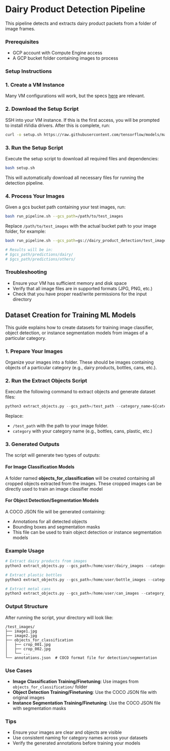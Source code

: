 # Dairy Product Detection Pipeline

This pipeline detects and extracts dairy product packets from a folder of image
frames.

### Prerequisites

- GCP account with Compute Engine access
- A GCP bucket folder containing images to process

### Setup Instructions

### 1. Create a VM Instance

Many VM configurations will work, but the specs [here](/circularnet-docs/content/deploy-cn/before-you-begin.md) are relevant.

### 2. Download the Setup Script

SSH into your VM instance. If this is the first access, you will be prompted
to install nVidia drivers. After this is complete, run:

```bash
curl -o setup.sh https://raw.githubusercontent.com/tensorflow/models/master/official/projects/waste_identification_ml/llm_applications/milk_pouch_detection/src/setup.sh
```

### 3. Run the Setup Script

Execute the setup script to download all required files and dependencies:

```bash
bash setup.sh
```

This will automatically download all necessary files for running the
detection pipeline.

### 4. Process Your Images

Given a gcs bucket path containing your test images, run:

```bash
bash run_pipeline.sh --gcs_path=/path/to/test_images
```

Replace `/path/to/test_images` with the actual bucket path to your image
folder, for example:

```bash
bash run_pipeline.sh --gcs_path=gs://dairy_product_detection/test_images/

# Results will be in:
# $gcs_path/predictions/dairy/
# $gcs_path/predictions/others/
```

### Troubleshooting

- Ensure your VM has sufficient memory and disk space
- Verify that all image files are in supported formats (JPG, PNG, etc.)
- Check that you have proper read/write permissions for the input directory

## Dataset Creation for Training ML Models

This guide explains how to create datasets for training image classifier, object
detection, or instance segmentation models from images of a particular
category.

### 1. Prepare Your Images

Organize your images into a folder. These should be images containing objects of
a particular category (e.g., dairy products, bottles, cans, etc.).

### 2. Run the Extract Objects Script

Execute the following command to extract objects and generate dataset files:

```python
python3 extract_objects.py --gcs_path=/test_path --category_name=${category}
```

Replace:

- `/test_path` with the path to your image folder.
- `category` with your category name (e.g., bottles, cans, plastic, etc.)

### 3. Generated Outputs

The script will generate two types of outputs:

#### For Image Classification Models

A folder named **objects_for_classification** will be created containing all
cropped objects extracted from the images. These cropped images can be
directly used to train an image classifier model

#### For Object Detection/Segmentation Models

A COCO JSON file will be generated containing:

- Annotations for all detected objects
- Bounding boxes and segmentation masks
- This file can be used to train object detection or instance segmentation models

### Example Usage

```python
# Extract dairy products from images
python3 extract_objects.py --gcs_path=/home/user/dairy_images --category_name=dairy

# Extract plastic bottles
python3 extract_objects.py --gcs_path=/home/user/bottle_images --category_name=bottles

# Extract metal cans
python3 extract_objects.py --gcs_path=/home/user/can_images --category_name=cans
```

### Output Structure

After running the script, your directory will look like:

```
/test_images/
├── image1.jpg
├── image2.jpg
├── objects_for_classification
│   ├── crop_001.jpg
│   ├── crop_002.jpg
│   └── ...
└── annotations.json  # COCO format file for detection/segmentation
```

### Use Cases

- **Image Classification Training/Finetuning**: Use images from
`objects_for_classification/` folder
- **Object Detection Training/Finetuning**: Use the COCO JSON file with
original images
- **Instance Segmentation Training/Finetuning**: Use the COCO JSON file with
segmentation masks

### Tips

- Ensure your images are clear and objects are visible
- Use consistent naming for category names across your datasets
- Verify the generated annotations before training your models